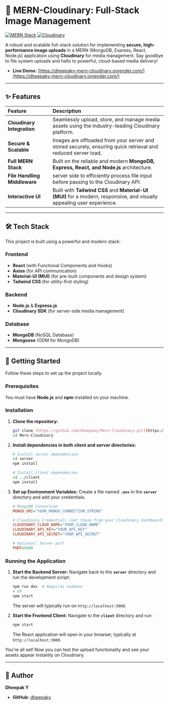 # 📸 MERN-Cloudinary: Full-Stack Image Management

[![MERN Stack](https://img.shields.io/badge/Stack-MERN-0099D6?style=for-the-badge&logo=react)](https://reactjs.org/)
[![Cloudinary](https://img.shields.io/badge/Media-Cloudinary-3448C5?style=for-the-badge&logo=cloudinary)](https://cloudinary.com/)


A robust and scalable full-stack solution for implementing **secure, high-performance image uploads** in a MERN (MongoDB, Express, React, Node.js) application using **Cloudinary** for media management. Say goodbye to file system uploads and hello to powerful, cloud-based media delivery!



* **Live Demo:** [https://dheepaky-mern-cloudinary.onrender.com/](https://dheepaky-mern-cloudinary.onrender.com/)



---

## ✨ Features

| Feature | Description |
| :--- | :--- |
| **Cloudinary Integration** | Seamlessly upload, store, and manage media assets using the industry-leading Cloudinary platform. |
| **Secure & Scalable** | Images are offloaded from your server and stored securely, ensuring quick retrieval and reduced server load. |
| **Full MERN Stack** | Built on the reliable and modern **MongoDB, Express, React, and Node.js** architecture. |
| **File Handling Middleware** | server side to efficiently process file input before passing to the Cloudinary API. |
| **Interactive UI** | Built with **Tailwind CSS** and **Material-UI (MUI)** for a modern, responsive, and visually appealing user experience. |


---

## 🛠️ Tech Stack

This project is built using a powerful and modern stack:

### Frontend
* **React** (with Functional Components and Hooks)
* **Axios** (for API communication)
* **Material-UI (MUI)** (for pre-built components and design system)
* **Tailwind CSS** (for utility-first styling)

### Backend
* **Node.js** & **Express.js**
* **Cloudinary SDK** (for server-side media management)


### Database
* **MongoDB** (NoSQL Database)
* **Mongoose** (ODM for MongoDB)

---

## 🚀 Getting Started

Follow these steps to set up the project locally.

### Prerequisites

You must have **Node.js** and **npm** installed on your machine.

### Installation

1.  **Clone the repository:**
    ```bash
    git clone [https://github.com/dheepaky/Mern-Cloudinary.git](https://github.com/dheepaky/Mern-Cloudinary.git)
    cd Mern-Cloudinary
    ```

2.  **Install dependencies in both client and server directories:**
    ```bash
    # Install server dependencies
    cd server
    npm install

    # Install client dependencies
    cd ../client
    npm install
    ```

3.  **Set up Environment Variables:**
    Create a file named **`.env`** in the **`server`** directory and add your credentials.

    ```ini
    # MongoDB Connection
    MONGO_URI="YOUR_MONGO_CONNECTION_STRING"

    # Cloudinary Credentials (Get these from your Cloudinary Dashboard)
    CLOUDINARY_CLOUD_NAME="YOUR_CLOUD_NAME"
    CLOUDINARY_API_KEY="YOUR_API_KEY"
    CLOUDINARY_API_SECRET="YOUR_API_SECRET"
    
    # Optional: Server port
    PORT=5000 
    ```

### Running the Application

1.  **Start the Backend Server:**
    Navigate back to the **`server`** directory and run the development script:
    ```bash
    npm run dev  # Requires nodemon
    # OR
    npm start 
    ```
    The server will typically run on `http://localhost:5000`.

2.  **Start the Frontend Client:**
    Navigate to the **`client`** directory and run:
    ```bash
    npm start
    ```
    The React application will open in your browser, typically at `http://localhost:3000`.

You're all set! Now you can test the upload functionality and see your assets appear instantly on Cloudinary.


---

## 👤 Author

**Dheepak Y**

* **GitHub:** [dheepaky](https://github.com/dheepaky)

